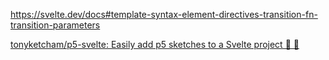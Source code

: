 
https://svelte.dev/docs#template-syntax-element-directives-transition-fn-transition-parameters



[tonyketcham/p5-svelte: Easily add p5 sketches to a Svelte project 🍛 🌱](https://github.com/tonyketcham/p5-svelte)

